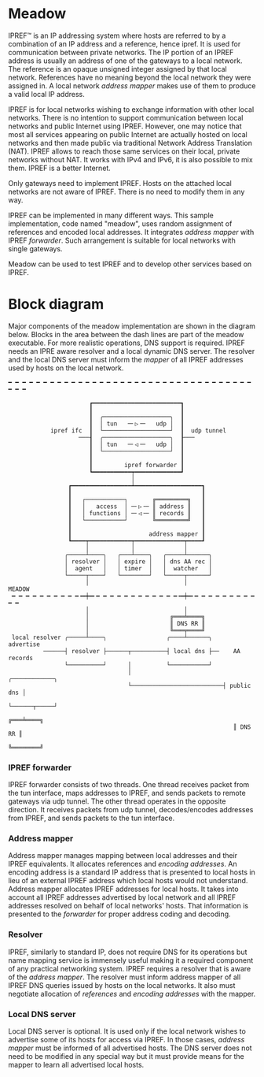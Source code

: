 # Meadow
IPREF&#8482; is an IP addressing system where hosts are referred to by a combination of an IP address and a reference, hence ipref. It is used for communication between private networks. The IP portion of an IPREF address is usually an address of one of the gateways to a local network. The reference is an opaque unsigned integer assigned by that local network. References have no meaning beyond the local network they were assigned in. A local network _address mapper_ makes use of them to produce a valid local IP address.

IPREF is for local networks wishing to exchange information with other local networks. There is no intention to support communication between local networks and public Internet using IPREF. However, one may notice that most all services appearing on public Internet are actually hosted on local networks and then made public via traditional Network Address Translation (NAT). IPREF allows to reach those same services on their local, private networks without NAT. It works with IPv4 and IPv6, it is also possible to mix them. IPREF is a better Internet.

Only gateways need to implement IPREF.  Hosts on the attached local networks are not aware of IPREF. There is no need to modify them in any way.

IPREF can be implemented in many different ways. This sample implementation, code named "meadow", uses random assignment of references and encoded local addresses. It integrates _address mapper_ with IPREF _forwarder_. Such arrangement is suitable for local networks with single gateways.

Meadow can be used to test IPREF and to develop other services based on IPREF.

# Block diagram

Major components of the meadow implementation are shown in the diagram below. Blocks in the area between the dash lines are part of the meadow executable. For more realistic operations, DNS support is required. IPREF needs an IPRE aware resolver and a local dynamic DNS server. The resolver and the local DNS server must inform the _mapper_ of all IPREF addresses used by hosts on the local network.

    ━ ━ ━ ━ ━ ━ ━ ━ ━ ━ ━ ━ ━ ━ ━ ━ ━ ━ ━ ━ ━ ━ ━ ━ ━ ━ ━ ━ ━ ━ ━ ━ ━ ━ ━ ━ ━ ━

                           ┏━━━━━━━━━━━━━━━━━━━━━━━━━┓
                           ┃                         ┃
                           ┃  ╭───────────────────╮  ┃
                           ┃  │ tun   ─╴▷╶─   udp │  ┃
                ipref ifc  ┃  └───────────────────┘  ┃  udp tunnel
                        ───┨  ╭───────────────────╮  ┠───
                           ┃  │ tun   ─╴◁╶─   udp │  ┃
                           ┃  └───────────────────┘  ┃
                           ┃                         ┃
                           ┃         ipref forwarder ┃
                           ┗━━━━━━━━━━━┯━━━━━━━━━━━━━┛
                                       │
                     ┏━━━━━━━━━━━━━━━━━┷━━━━━━━━━━━━━━━━━━━┓
                     ┃                                     ┃
                     ┃   ┌───────────┐       ╔═════════╗   ┃
                     ┃   │   access  │ ─╴▷╶─ ║ address ║   ┃
                     ┃   │ functions │ ─╴◁╶─ ║ records ║   ┃
                     ┃   └───────────┘       ╚═════════╝   ┃
                     ┃                                     ┃
                     ┃                      address mapper ┃
                     ┗━━━━┯━━━━━━━━━━━━┯━━━━━━━━━━━━━━┯━━━━┛
                          │            │              │
                    ╭─────┴────╮   ╭───┴────╮   ╭─────┴──────╮
                    │ resolver │   │ expire │   │ dns AA rec │
                    │  agent   │   │ timer  │   │  watcher   │
                    └─────┬────┘   └────────┘   └─────┬──────┘
                          │                           │              MEADOW
     ━ ━ ━ ━ ━ ━ ━ ━ ━ ━╺━┿━╸━ ━ ━ ━ ━ ━ ━ ━ ━ ━ ━ ━╺━┿━╸━ ━ ━ ━ ━ ━ ━ ━ ━ ━ ━
                          │                           │
                          │                       ╔═══╧════╗
                          │                       ║ DNS RR ║
                          │                       ╚═══╤════╝
     local resolver ╭─────┴────╮                 ╭────┴──────╮      advertise
              ──────┤ resolver ├──────┬──────────┤ local dns ├──    AA records
                    └──────────┘      │          └───────────┘
                                      │                          ╭────────────╮
                                      └──────────────────────────┤ public dns │
                                                                 └──────┬─────┘
                                                                    ╔═══╧════╗
                                                                    ║ DNS RR ║
                                                                    ╚════════╝
### IPREF forwarder

IPREF forwarder consists of two threads. One thread receives packet from the tun interface, maps addresses to IPREF, and sends packets to remote gateways via udp tunnel. The other thread operates in the opposite direction. It receives packets from udp tunnel, decodes/encodes addresses from IPREF, and sends packets to the tun interface.

### Address mapper
Address mapper manages mapping between local addresses and their IPREF equivalents. It allocates references and _encoding addresses_. An encoding address is a standard IP address that is presented to local hosts in lieu of an external IPREF address which local hosts would not understand.  Address mapper allocates IPREF addresses for local hosts. It takes into account all IPREF addresses advertised by local network and all IPREF addresses resolved on behalf of local networks' hosts. That information is presented to the _forwarder_ for proper address coding and decoding.

### Resolver
IPREF, similarly to standard IP, does not require DNS for its operations but name mapping service is immensely useful making it a required component of any practical networking system. IPREF requires a resolver that is aware of the _address mapper_. The resolver must inform address mapper of all IPREF DNS queries issued by hosts on the local networks. It also must negotiate allocation of _references_ and _encoding addresses_ with the mapper.

### Local DNS server
Local DNS server is optional. It is used only if the local network wishes to advertise some of its hosts for access via IPREF. In those cases, _address mapper_ must be informed of all advertised hosts. The DNS server does not need to be modified in any special way but it must provide means for the mapper to learn all advertised local hosts.
